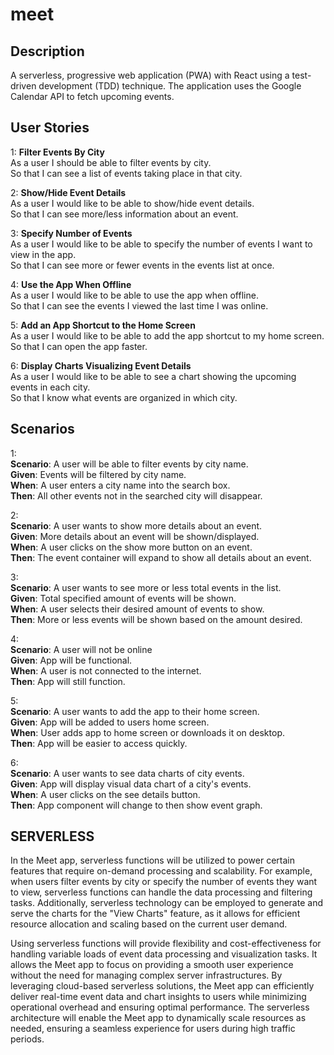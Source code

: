# meet

## Description

A serverless, progressive web application (PWA) with React using a
test-driven development (TDD) technique. The application uses the Google
Calendar API to fetch upcoming events.

## User Stories

1: **Filter Events By City** <br>
As a user
I should be able to filter events by city. <br>
So that I can see a list of events taking place in that city.

2: **Show/Hide Event Details** <br>
As a user
I would like to be able to show/hide event details. <br>
So that I can see more/less information about an event.

3: **Specify Number of Events** <br>
As a user
I would like to be able to specify the number of events I want to view in the app. <br>
So that I can see more or fewer events in the events list at once.

4: **Use the App When Offline** <br>
As a user
I would like to be able to use the app when offline. <br>
So that I can see the events I viewed the last time I was online.

5: **Add an App Shortcut to the Home Screen** <br>
As a user
I would like to be able to add the app shortcut to my home screen. <br>
So that I can open the app faster.

6: **Display Charts Visualizing Event Details** <br>
As a user
I would like to be able to see a chart showing the upcoming events in each city.<br>
So that I know what events are organized in which city.

## Scenarios

1: <br>
**Scenario**: A user will be able to filter events by city name. <br>
**Given**: Events will be filtered by city name.<br>
**When**: A user enters a city name into the search box.<br>
**Then**: All other events not in the searched city will disappear.

2: <br>
**Scenario**: A user wants to show more details about an event.<br>
**Given**: More details about an event will be shown/displayed.<br>
**When**: A user clicks on the show more button on an event.<br>
**Then**: The event container will expand to show all details about an event.

3: <br>
**Scenario**: A user wants to see more or less total events in the list.<br>
**Given**: Total specified amount of events will be shown.<br>
**When**: A user selects their desired amount of events to show.<br>
**Then**: More or less events will be shown based on the amount desired.

4: <br>
**Scenario**: A user will not be online<br>
**Given**: App will be functional.<br>
**When**: A user is not connected to the internet.<br>
**Then**: App will still function.

5: <br>
**Scenario**: A user wants to add the app to their home screen.<br>
**Given**: App will be added to users home screen.<br>
**When**: User adds app to home screen or downloads it on desktop.<br>
**Then**: App will be easier to access quickly.

6: <br>
**Scenario**: A user wants to see data charts of city events.<br>
**Given**: App will display visual data chart of a city's events.<br>
**When**: A user clicks on the see details button.<br>
**Then**: App component will change to then show event graph.


## SERVERLESS

In the Meet app, serverless functions will be utilized to power certain features that require on-demand processing and scalability. For example, when users filter events by city or specify the number of events they want to view, serverless functions can handle the data processing and filtering tasks. Additionally, serverless technology can be employed to generate and serve the charts for the "View Charts" feature, as it allows for efficient resource allocation and scaling based on the current user demand.

Using serverless functions will provide flexibility and cost-effectiveness for handling variable loads of event data processing and visualization tasks. It allows the Meet app to focus on providing a smooth user experience without the need for managing complex server infrastructures. By leveraging cloud-based serverless solutions, the Meet app can efficiently deliver real-time event data and chart insights to users while minimizing operational overhead and ensuring optimal performance. The serverless architecture will enable the Meet app to dynamically scale resources as needed, ensuring a seamless experience for users during high traffic periods.
